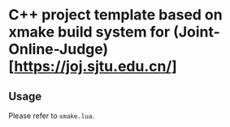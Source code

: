 # C++ project template based on xmake build system for (Joint-Online-Judge)[https://joj.sjtu.edu.cn/]

## Usage

Please refer to `xmake.lua`.
